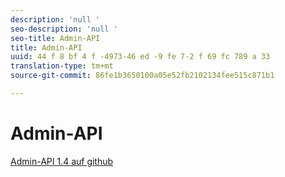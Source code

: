 ```yaml
---
description: 'null '
seo-description: 'null '
seo-title: Admin-API
title: Admin-API
uuid: 44 f 8 bf 4 f -4973-46 ed -9 fe 7-2 f 69 fc 789 a 33
translation-type: tm+mt
source-git-commit: 86fe1b3650100a05e52fb2102134fee515c871b1

---
```



# Admin-API

[Admin-API 1.4 auf github](https://github.com/AdobeDocs/analytics-1.4-apis/blob/master/docs/admin-api/index.md)
